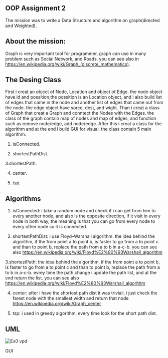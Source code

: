OOP Assignment 2
--------
The mission was to write a Data Structure and algorithm on graph(directed and Weighted).

About the mission:
--
Graph is very important tool for programmer, graph can use in many problem such as Social Network, and Roads.
you can see also in https://en.wikipedia.org/wiki/Graph_(discrete_mathematics).

The Desing Class
--
First i creat an object of Node, Location and object of Edge.
the node object have id and possition,the possition is an Location object, and i also build list of edges that came in the node and another list of edges that came out from the node.
the edge object have sorce, dest, and wight.
Than i creat a class of Graph that creat a Graph and conntect the Nodes with the Edges.
the class of the graph contain map of nodes and map of edges, and function such as remove node/edge, add node/edge.
After this i creat a class for the algorithm and at the end i build  GUI for visual.
the class contain 5 main algorithm:
1. isConnected.

2. shortestPathDist.

3.shortestPath.

4. center.

5. tsp.

Algorithms
--
1. isConnected:
i take a random node and check if i can get from him to every another node, and also is the opposite direction,
if it visit in every node in both way, the meaning is that you can go from every node to every other node so it is connected.

2. shortestPathDist: i use Floyd–Warshall algorithm.
the idea behind the algorithm, if the from point a to point b, is faster to go from a to point c and than to point b, replace the path from a to b in a-c-b.
you can see also https://en.wikipedia.org/wiki/Floyd%E2%80%93Warshall_algorithm

3.shortestPath:
the idea behind the algorithm, if the from point a to point b, is faster to go from a to point c and than to point b, replace the path from a to b in a-c-b.
evrey time the path change i update the path list, and at the end return the list.
you can see also https://en.wikipedia.org/wiki/Floyd%E2%80%93Warshall_algorithm

4. center:
after i have the shortest path dist it was triviali, i just check the farest node with the smallest width and return that node
https://en.wikipedia.org/wiki/Graph_center

5. tsp:
i used in greedy algorithm, every time look for the short path dist.

UML
--

![Ex0 vpd](https://user-images.githubusercontent.com/93682110/145465458-4d55dddc-b1ee-4081-92cf-ed29ae171de9.png)

GUI





